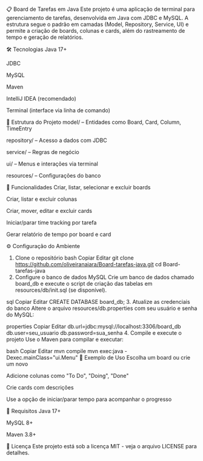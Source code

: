 📋 Board de Tarefas em Java
Este projeto é uma aplicação de terminal para gerenciamento de tarefas, desenvolvida em Java com JDBC e MySQL. A estrutura segue o padrão em camadas (Model, Repository, Service, UI) e permite a criação de boards, colunas e cards, além do rastreamento de tempo e geração de relatórios.

🛠️ Tecnologias
Java 17+

JDBC

MySQL

Maven

IntelliJ IDEA (recomendado)

Terminal (interface via linha de comando)

📁 Estrutura do Projeto
model/ – Entidades como Board, Card, Column, TimeEntry

repository/ – Acesso a dados com JDBC

service/ – Regras de negócio

ui/ – Menus e interações via terminal

resources/ – Configurações do banco

🚀 Funcionalidades
Criar, listar, selecionar e excluir boards

Criar, listar e excluir colunas

Criar, mover, editar e excluir cards

Iniciar/parar time tracking por tarefa

Gerar relatório de tempo por board e card

⚙️ Configuração do Ambiente
1. Clone o repositório
bash
Copiar
Editar
git clone https://github.com/oliveiranaiara/Board-tarefas-java.git
cd Board-tarefas-java
2. Configure o banco de dados MySQL
Crie um banco de dados chamado board_db e execute o script de criação das tabelas em resources/db/init.sql (se disponível).

sql
Copiar
Editar
CREATE DATABASE board_db;
3. Atualize as credenciais do banco
Altere o arquivo resources/db.properties com seu usuário e senha do MySQL:

properties
Copiar
Editar
db.url=jdbc:mysql://localhost:3306/board_db
db.user=seu_usuario
db.password=sua_senha
4. Compile e execute o projeto
Use o Maven para compilar e executar:

bash
Copiar
Editar
mvn compile
mvn exec:java -Dexec.mainClass="ui.Menu"
🧪 Exemplo de Uso
Escolha um board ou crie um novo

Adicione colunas como "To Do", "Doing", "Done"

Crie cards com descrições

Use a opção de iniciar/parar tempo para acompanhar o progresso

📌 Requisitos
Java 17+

MySQL 8+

Maven 3.8+

📄 Licença
Este projeto está sob a licença MIT - veja o arquivo LICENSE para detalhes.

